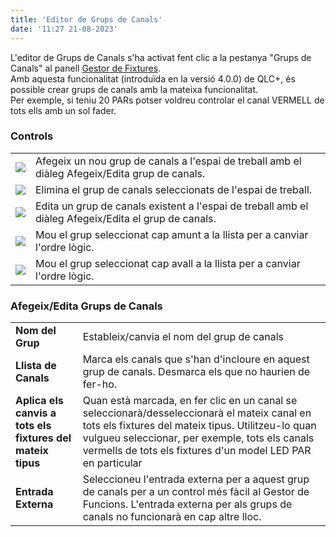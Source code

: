 ```yaml
---
title: 'Editor de Grups de Canals'
date: '11:27 21-08-2023'
---
```


L'editor de Grups de Canals s'ha activat fent clic a la pestanya "Grups de Canals" al panell [Gestor de Fixtures](/gestor-de-fixtures).  
Amb aquesta funcionalitat (introduïda en la versió 4.0.0) de QLC+, és possible crear grups de canals amb la mateixa funcionalitat.  
Per exemple, si teniu 20 PARs potser voldreu controlar el canal VERMELL de tots ells amb un sol fader.

### Controls

|     |     |
| --- | --- |
| ![](/basics/edit_add.png) | Afegeix un nou grup de canals a l'espai de treball amb el diàleg Afegeix/Edita grup de canals. |
| ![](/basics/edit_remove.png) | Elimina el grup de canals seleccionats de l'espai de treball. |
| ![](/basics/configure.png) | Edita un grup de canals existent a l'espai de treball amb el diàleg Afegeix/Edita el grup de canals. |
| ![](/basics/up.png) | Mou el grup seleccionat cap amunt a la llista per a canviar l'ordre lògic. |
| ![](/basics/down.png) | Mou el grup seleccionat cap avall a la llista per a canviar l'ordre lògic. |

### Afegeix/Edita Grups de Canals

|     |     |
| --- | --- |
| **Nom del Grup** | Estableix/canvia el nom del grup de canals |
| **Llista de Canals** | Marca els canals que s'han d'incloure en aquest grup de canals. Desmarca els que no haurien de fer-ho. |
| **Aplica els canvis a tots els fixtures del mateix tipus** | Quan està marcada, en fer clic en un canal se seleccionarà/desseleccionarà el mateix canal en tots els fixtures del mateix tipus. Utilitzeu-lo quan vulgueu seleccionar, per exemple, tots els canals vermells de tots els fixtures d'un model LED PAR en particular |
| **Entrada Externa** | Seleccioneu l'entrada externa per a aquest grup de canals per a un control més fàcil al Gestor de Funcions. L'entrada externa per als grups de canals no funcionarà en cap altre lloc. |
